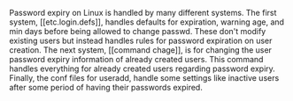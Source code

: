 Password expiry on Linux is handled by many different systems. The first system, [[etc.login.defs]], handles defaults for expiration, warning age, and min days before being allowed to change passwd. These don't modify existing users but instead handles rules for password expiration on user creation. The next system, [[command chage]], is for changing the user password expiry information of already created users. This command handles everything for already created users regarding password expiry. Finally, the conf files for useradd, handle some settings like inactive users after some period of having their passwords expired. 